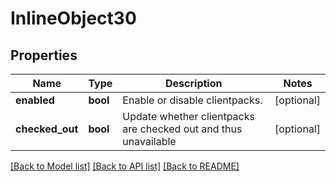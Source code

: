 # InlineObject30

## Properties
Name | Type | Description | Notes
------------ | ------------- | ------------- | -------------
**enabled** | **bool** | Enable or disable clientpacks. | [optional] 
**checked_out** | **bool** | Update whether clientpacks are checked out and thus unavailable | [optional] 

[[Back to Model list]](../README.md#documentation-for-models) [[Back to API list]](../README.md#documentation-for-api-endpoints) [[Back to README]](../README.md)


